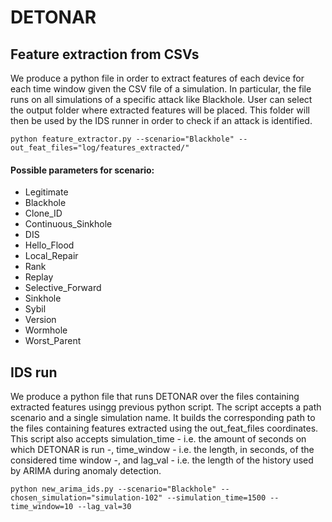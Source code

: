 # DETONAR

## Feature extraction from CSVs
We produce a python file in order to extract features of each device for each time window given the CSV file of a simulation.
In particular, the file runs on all simulations of a specific attack like Blackhole.
User can select the output folder where extracted features will be placed. This folder will then be used by the IDS runner in order to check if an attack is identified.

    python feature_extractor.py --scenario="Blackhole" --out_feat_files="log/features_extracted/"

#### Possible parameters for scenario:
* Legitimate
* Blackhole
* Clone_ID
* Continuous_Sinkhole
* DIS
* Hello_Flood
* Local_Repair
* Rank
* Replay
* Selective_Forward
* Sinkhole
* Sybil
* Version
* Wormhole
* Worst_Parent

## IDS run
We produce a python file that runs DETONAR over the files containing extracted features usingg previous python script.
The script accepts a path scenario and a single simulation name. It builds the corresponding path to the files containing features extracted using the out_feat_files coordinates.
This script also accepts simulation_time - i.e. the amount of seconds on which DETONAR is run -, time_window - i.e. the length, in seconds, of the considered time window -, and lag_val - i.e. the length of the history used by ARIMA during anomaly detection.

    python new_arima_ids.py --scenario="Blackhole" --chosen_simulation="simulation-102" --simulation_time=1500 --time_window=10 --lag_val=30
